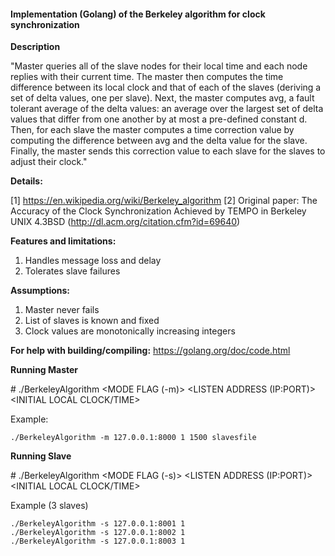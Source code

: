 #### Implementation (Golang) of the Berkeley algorithm for clock synchronization

**Description**

"Master queries all of the slave nodes for their local time and each node replies with their current time.  The master then computes the time difference between its local clock and that of each of the slaves (deriving a set of delta values, one per slave). Next, the master computes avg, a fault tolerant average of the delta values: an average over the largest set of delta values that differ from one another by at most a pre-defined constant d. Then, for each slave the master computes a time correction value by computing the difference between avg and the delta value for the slave. Finally, the master sends this correction value to each slave for the slaves to adjust their clock."

**Details:**

[1] https://en.wikipedia.org/wiki/Berkeley_algorithm
[2] Original paper: The Accuracy of the Clock Synchronization Achieved by TEMPO in Berkeley UNIX 4.3BSD (http://dl.acm.org/citation.cfm?id=69640)

**Features and limitations:**
1. Handles message loss and delay
2. Tolerates slave failures

**Assumptions:**
1. Master never fails
2. List of slaves is known and fixed
3. Clock values are monotonically increasing integers

**For help with building/compiling:** https://golang.org/doc/code.html

**Running Master**

\# ./BerkeleyAlgorithm <MODE FLAG (-m)> <LISTEN ADDRESS (IP:PORT)> <INITIAL LOCAL CLOCK/TIME> <THRESHOLD FOR FAULT-TOLERANT AVERAGE> <FILE WITH LIST OF SLAVES>

Example:

    ./BerkeleyAlgorithm -m 127.0.0.1:8000 1 1500 slavesfile

**Running Slave**

\# ./BerkeleyAlgorithm <MODE FLAG (-s)> <LISTEN ADDRESS (IP:PORT)> <INITIAL LOCAL CLOCK/TIME>

Example (3 slaves)

    ./BerkeleyAlgorithm -s 127.0.0.1:8001 1
    ./BerkeleyAlgorithm -s 127.0.0.1:8002 1
    ./BerkeleyAlgorithm -s 127.0.0.1:8003 1
